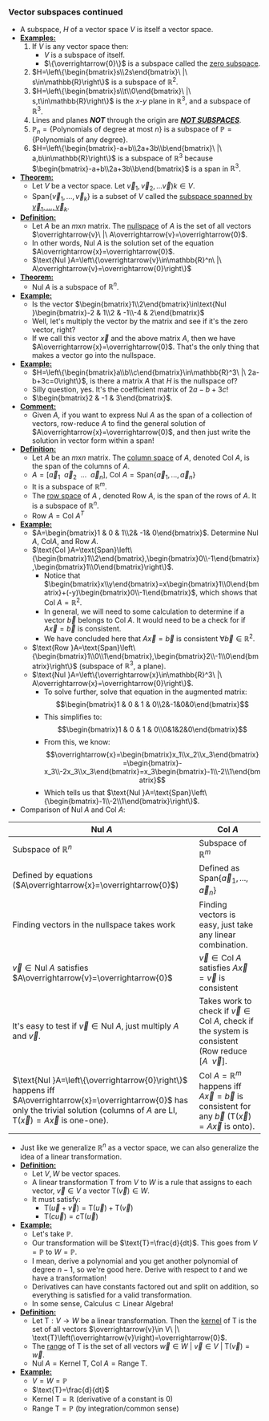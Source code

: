 ### Vector subspaces continued
- A subspace, $H$ of a vector space $V$ is itself a vector space.
- **<u>Examples:</u>**
	1. If $V$ is any vector space then:
		- $V$ is a subspace of itself.
		- $\{\overrightarrow{0}\}$ is a subspace called the <u>zero subspace</u>.
	2. $H=\left\{\begin{bmatrix}s\\2s\end{bmatrix}\ |\ s\in\mathbb{R}\right\}$ is a subspace of $\mathbb{R}^2$.
	3. $H=\left\{\begin{bmatrix}s\\t\\0\end{bmatrix}\ |\ s,t\in\mathbb{R}\right\}$ is the $x\text{-}y$ plane in $\mathbb{R}^3$, and a subspace of $\mathbb{R}^3$.
	4. Lines and planes ***NOT*** through the origin are ***<u>NOT SUBSPACES</u>***.
	5. $\mathbb{P}_n=\left\{\text{Polynomials of degree at most }n\right\}$ is a subspace of $\mathbb{P}=\left\{\text{Polynomials of any degree}\right\}$.
	6. $H=\left\{\begin{bmatrix}-a+b\\2a+3b\\b\end{bmatrix}\ |\ a,b\in\mathbb{R}\right\}$ is a subspace of $\mathbb{R}^3$ because $\begin{bmatrix}-a+b\\2a+3b\\b\end{bmatrix}$ is a span in $\mathbb{R}^3$.
- **<u>Theorem:</u>**
	- Let $V$ be a vector space. Let $\overrightarrow{v}_1,\overrightarrow{v}_2,...\overrightarrow{v})k\in V$.
	- $\text{Span}\left\{\overrightarrow{v}_1,...,\overrightarrow{v}_k\right\}$ is a subset of $V$ called the <u>subspace spanned by $\overrightarrow{v}_1,...,\overrightarrow{v}_k$</u>.
- **<u>Definition:</u>**
	- Let $A$ be an $m\text{x}n$ matrix. The <u>nullspace</u> of $A$ is the set of all vectors $\overrightarrow{v}\ |\ A\overrightarrow{v}=\overrightarrow{0}$.
	- In other words, $\text{Nul }A$ is the solution set of the equation $A\overrightarrow{x}=\overrightarrow{0}$.
	- $\text{Nul }A=\left\{\overrightarrow{v}\in\mathbb{R}^n\ |\ A\overrightarrow{v}=\overrightarrow{0}\right\}$
- **<u>Theorem:</u>**
	- $\text{Nul }A$ is a subspace of $\mathbb{R}^n$.
- **<u>Example:</u>**
	- Is the vector $\begin{bmatrix}1\\2\end{bmatrix}\in\text{Nul }\begin{bmatrix}-2 & 1\\2 & -1\\-4 & 2\end{bmatrix}$
	- Well, let's multiply the vector by the matrix and see if it's the zero vector, right? 
	- If we call this vector $\overrightarrow{x}$ and the above matrix $A$, then we have $A\overrightarrow{x}=\overrightarrow{0}$. That's the only thing that makes a vector go into the nullspace.
- **<u>Example:</u>**
	- $H=\left\{\begin{bmatrix}a\\b\\c\end{bmatrix}\in\mathbb{R}^3\ |\ 2a-b+3c=0\right\}$, is there a matrix $A$ that $H$ is the nullspace of?
	- Silly question, yes. It's the coefficient matrix of $2a-b+3c$!
	- $\begin{bmatrix}2 & -1 & 3\end{bmatrix}$.
- **<u>Comment:</u>**
	- Given $A$, if you want to express $\text{Nul }A$ as the span of a collection of vectors, row-reduce $A$ to find the general solution of $A\overrightarrow{x}=\overrightarrow{0}$, and then just write the solution in vector form within a span!
- **<u>Definition:</u>**
	- Let $A$ be an $m\text{x}n$ matrix. The <u>column space</u> of $A$, denoted $\text{Col }A$, is the span of the columns of $A$.
	- $A=\left[\overrightarrow{a}_1\ \ \overrightarrow{a}_2\ \ ...\ \ \overrightarrow{a}_n\right]$, $\text{Col }A=\text{Span}\left\{\overrightarrow{a}_1,...,\overrightarrow{a}_n\right\}$
	- It is a subspace of $\mathbb{R}^m$.
	- The <u>row space</u> of $A$ , denoted $\text{Row }A$, is the span of the rows of $A$. It is a subspace of $\mathbb{R}^n$.
	- $\text{Row }A=\text{Col }A^T$
- **<u>Example:</u>**
	- $A=\begin{bmatrix}1 & 0 & 1\\2& -1& 0\end{bmatrix}$. Determine $\text{Nul }A$, $\text{Col} A$, and $\text{Row }A$.
	- $\text{Col }A=\text{Span}\left\{\begin{bmatrix}1\\2\end{bmatrix},\begin{bmatrix}0\\-1\end{bmatrix},\begin{bmatrix}1\\0\end{bmatrix}\right\}$.
		- Notice that $\begin{bmatrix}x\\y\end{bmatrix}=x\begin{bmatrix}1\\0\end{bmatrix}+(-y)\begin{bmatrix}0\\-1\end{bmatrix}$, which shows that $\text{Col }A=\mathbb{R}^2$.
		- In general, we will need to some calculation to determine if a vector $\overrightarrow{b}$ belongs to $\text{Col }A$. It would need to be a check for if $A\overrightarrow{x}=\overrightarrow{b}$ is consistent.
		- We have concluded here that $A\overrightarrow{x}=\overrightarrow{b}$ is consistent $\forall\overrightarrow{b}\in\mathbb{R}^2$.
	- $\text{Row }A=\text{Span}\left\{\begin{bmatrix}1\\0\\1\end{bmatrix},\begin{bmatrix}2\\-1\\0\end{bmatrix}\right\}$ (subspace of $\mathbb{R}^3$, a plane).
	- $\text{Nul }A=\left\{\overrightarrow{x}\in\mathbb{R}^3\ |\ A\overrightarrow{x}=\overrightarrow{0}\right\}$.
		- To solve further, solve that equation in the augmented matrix: $$\begin{bmatrix}1 & 0 & 1 & 0\\2&-1&0&0\end{bmatrix}$$
		- This simplifies to: $$\begin{bmatrix}1 & 0 & 1 & 0\\0&1&2&0\end{bmatrix}$$
		- From this, we know: $$\overrightarrow{x}=\begin{bmatrix}x_1\\x_2\\x_3\end{bmatrix}=\begin{bmatrix}-x_3\\-2x_3\\x_3\end{bmatrix}=x_3\begin{bmatrix}-1\\-2\\1\end{bmatrix}$$
		- Which tells us that $\text{Nul }A=\text{Span}\left\{\begin{bmatrix}-1\\-2\\1\end{bmatrix}\right\}$.
- Comparison of $\text{Nul }A$ and $\text{Col }A$:

|$\text{Nul }A$|$\text{Col }A$|
|----------------|----------------|
|Subspace of $\mathbb{R}^n$|Subspace of $\mathbb{R}^m$|
|Defined by equations ($A\overrightarrow{x}=\overrightarrow{0}$)|Defined as $\text{Span}\left\{\overrightarrow{a}_1,...,\overrightarrow{a}_n\right\}$|
|Finding vectors in the nullspace takes work|Finding vectors is easy, just take any linear combination.|
|$\overrightarrow{v}\in\text{Nul }A$ satisfies $A\overrightarrow{v}=\overrightarrow{0}$|$\overrightarrow{v}\in\text{Col }A$ satisfies $A\overrightarrow{x}=\overrightarrow{v}$ is consistent|
|It's easy to test if $\overrightarrow{v}\in\text{Nul }A$, just multiply $A$ and $\overrightarrow{v}$.|Takes work to check if $\overrightarrow{v}\in\text{Col }A$, check if the system is consistent (Row reduce $\left[A\ \ \overrightarrow{v}\right]$.|
|$\text{Nul }A=\left\{\overrightarrow{0}\right\}$ happens iff $A\overrightarrow{x}=\overrightarrow{0}$ has only the trivial solution (columns of $A$ are LI, $\text{T}\left(\overrightarrow{x}\right)=A\overrightarrow{x}$ is one-one).|$\text{Col }A=\mathbb{R}^m$ happens iff $A\overrightarrow{x}=\overrightarrow{b}$ is consistent for any $\overrightarrow{b}$ ($\text{T}\left(\overrightarrow{x}\right)=A\overrightarrow{x}$ is onto). |

- Just like we generalize $\mathbb{R}^n$ as a vector space, we can also generalize the idea of a linear transformation.
- **<u>Definition:</u>**
	- Let $V, W$ be vector spaces.
	- A linear transformation $\text{T}$ from $V$ to $W$ is a rule that assigns to each vector, $\overrightarrow{v}\in V$ a vector $\text{T}\left(\overrightarrow{v}\right)\in W$.
	- It must satisfy:
		- $\text{T}\left(\overrightarrow{u}+\overrightarrow{v}\right)=\text{T}\left(\overrightarrow{u}\right)+\text{T}\left(\overrightarrow{v}\right)$
		- $\text{T}\left(c\overrightarrow{u}\right)=c\text{T}\left(\overrightarrow{u}\right)$
- **<u>Example:</u>**
	- Let's take $\mathbb{P}$.
	- Our transformation will be $\text{T}=\frac{d}{dt}$. This goes from $V=\mathbb{P}$ to $W=\mathbb{P}$.
	- I mean, derive a polynomial and you get another polynomial of degree $n-1$, so we're good here. Derive with respect to $t$ and we have a transformation!
	- Derivatives can have constants factored out and split on addition, so everything is satisfied for a valid transformation.
	- In some sense, $\text{Calculus}\subset\text{Linear Algebra}$!
- **<u>Definition:</u>**
	- Let $\text{T}:V\longrightarrow W$ be a linear transformation. Then the <u>kernel</u> of $\text{T}$ is the set of all vectors $\overrightarrow{v}\in V\ |\ \text{T}\left(\overrightarrow{v}\right)=\overrightarrow{0}$.
	- The <u>range</u> of $\text{T}$ is the set of all vectors $\overrightarrow{w}\in W\ |\ \overrightarrow{v}\in V\ |\ \text{T}\left(\overrightarrow{v}\right)=\overrightarrow{w}$.
	- $\text{Nul }A=\text{Kernel T}$, $\text{Col }A=\text{Range T}$.
- **<u>Example:</u>**
	- $V=W=\mathbb{P}$
	- $\text{T}=\frac{d}{dt}$
	- $\text{Kernel T}=\mathbb{R}$ (derivative of a constant is 0)
	- $\text{Range T}=\mathbb{P}$ (by integration/common sense)
